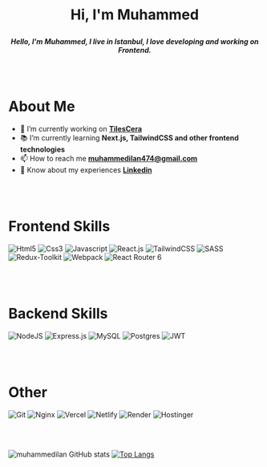 <div>

<center>

<h1> 

**Hi, I'm Muhammed** 
</h1>

<p>

**_Hello, I'm Muhammed, I live in Istanbul, I love developing and working on Frontend._**

</p>
</center>
<br/>
<br/>

<div>

# About Me

- 🔭 I’m currently working on **[TilesCera](https://www.linkedin.com/company/tilescera)**
- 📚 I’m currently learning **Next.js, TailwindCSS and other frontend technologies**
- 📫 How to reach me **muhammedilan474@gmail.com**
- 📄 Know about my experiences **[Linkedin](https://www.linkedin.com/in/muhammed-ilan-64a511247)**
</div>
<br/>
<br/>

<div>

# Frontend Skills

![Html5](https://img.shields.io/badge/HTML5-E34F26?style=for-the-badge&logo=html5&logoColor=white)
![Css3](https://img.shields.io/badge/CSS3-1572B6?style=for-the-badge&logo=css3&logoColor=white)
![Javascript](https://img.shields.io/badge/JavaScript-323330?style=for-the-badge&logo=javascript&logoColor=F7DF1E)
![React.js](https://img.shields.io/badge/React-20232A?style=for-the-badge&logo=react&logoColor=61DAFB)
![TailwindCSS](https://img.shields.io/badge/tailwindcss-%2338B2AC.svg?style=for-the-badge&logo=tailwind-css&logoColor=white)
![SASS](https://img.shields.io/badge/SASS-hotpink.svg?style=for-the-badge&logo=SASS&logoColor=white)
![Redux-Toolkit](https://img.shields.io/badge/Redux%20Toolkit-593D88?style=for-the-badge&logo=redux&logoColor=white)
![Webpack](https://img.shields.io/badge/webpack-%238DD6F9.svg?style=for-the-badge&logo=webpack&logoColor=84c6e8&color=black)
![React Router 6](https://img.shields.io/badge/React_Router-CA4245?style=for-the-badge&logo=react-router&logoColor=white)

</div>
<br/>
<br/>

<div>

# Backend Skills

![NodeJS](https://img.shields.io/badge/node.js-6DA55F?style=for-the-badge&logo=node.js&logoColor=white)
![Express.js](https://img.shields.io/badge/express.js-%23404d59.svg?style=for-the-badge&logo=express&logoColor=%2361DAFB)
![MySQL](https://img.shields.io/badge/mysql-%2300f.svg?style=for-the-badge&logo=mysql&logoColor=white&color=black)
![Postgres](https://img.shields.io/badge/postgres-%23316192.svg?style=for-the-badge&logo=postgresql&logoColor=white)
![JWT](https://img.shields.io/badge/JSON%20Web%20Token-d63aff?style=for-the-badge&logo=JSON%20web%20tokens)

</div>
<br/>
<br/>

<div>

# Other

![Git](https://img.shields.io/badge/git-%23F05033.svg?style=for-the-badge&logo=git&logoColor=white)
![Nginx](https://img.shields.io/badge/nginx-%23009639.svg?style=for-the-badge&logo=nginx&logoColor=white)
![Vercel](https://img.shields.io/badge/vercel-%23000000.svg?style=for-the-badge&logo=vercel&logoColor=white)
![Netlify](https://img.shields.io/badge/netlify-%23000000.svg?style=for-the-badge&logo=netlify&logoColor=#00C7B7)
![Render](https://img.shields.io/badge/Render-%46E3B7.svg?style=for-the-badge&logo=render&logoColor=white)
![Hostinger](https://img.shields.io/badge/Hostinger-%2523000000.svg?style=for-the-badge&color=6747c7)
  
</div>
<br/>
<br/>

<div>
  <span>

![muhammedilan GitHub stats](https://github-readme-stats.vercel.app/api?username=muhammedilan&show_icons=true&theme=radical)
</span> <span>
[![Top Langs](https://github-readme-stats.vercel.app/api/top-langs/?username=muhammedilan&langs_count=8)](https://github.com/anuraghazra/github-readme-stats)
</span>
</div>
